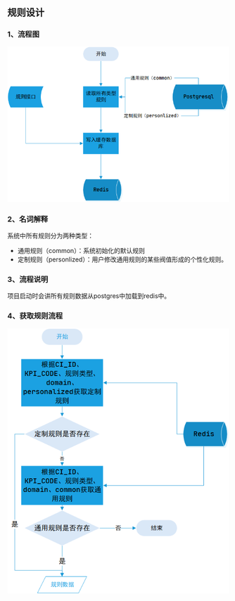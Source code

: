 ## 规则设计
### 1、流程图

![规则流程](规则.png)

### 2、名词解释
系统中所有规则分为两种类型：
- 通用规则（common）：系统初始化的默认规则
- 定制规则（personlized）：用户修改通用规则的某些阀值形成的个性化规则。
### 3、流程说明

项目启动时会讲所有规则数据从postgres中加载到redis中。

### 4、获取规则流程

![获取规则](获取规则-1585795348524.png)